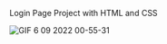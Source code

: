Login Page Project
with HTML and CSS

![GIF 6 09 2022 00-55-31](https://user-images.githubusercontent.com/108492045/188515589-a35a680c-3d4b-4b11-a112-7227a9c953c3.gif)
